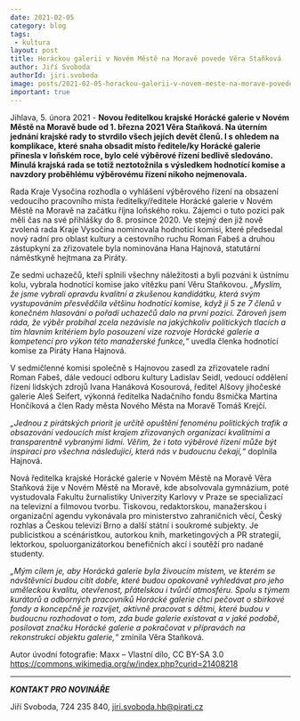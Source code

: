 ```yaml
---
date: 2021-02-05
category: blog
tags:
 - kultura 
layout: post
title: Horáckou galerii v Novém Městě na Moravě povede Věra Staňková
author: Jiří Svoboda
authorId: jiri.svoboda
image: posts/2021-02-05-horackou-galerii-v-novem-meste-na-morave-povede-vera-stankova.jpg
important: true
---
```


Jihlava, 5. února 2021 - **Novou ředitelkou krajské Horácké galerie v Novém Městě na Moravě bude od 1. března 2021 Věra Staňková. Na úterním jednání krajské rady to stvrdilo všech jejích devět členů. I s ohledem na komplikace, které snaha obsadit místo ředitele/ky Horácké galerie přinesla v loňském roce, bylo celé výběrové řízení bedlivě sledováno. Minulá krajská rada se totiž neztotožnila s výsledkem hodnotící komise a navzdory proběhlému výběrovému řízení nikoho nejmenovala.**

Rada Kraje Vysočina rozhodla o vyhlášení výběrového řízení na obsazení vedoucího pracovního místa ředitelky/ředitele Horácké galerie v Novém Městě na Moravě na začátku října loňského roku. Zájemci o tuto pozici pak měli čas na své přihlášky do 8. prosince 2020. Ve stejný den již nově zvolená rada Kraje Vysočina nominovala hodnotící komisi, které předsedal nový radní pro oblast kultury a cestovního ruchu Roman Fabeš a druhou zástupkyní za zřizovatele byla nominována Hana Hajnová, statutární náměstkyně hejtmana za Piráty.

Ze sedmi uchazečů, kteří splnili všechny náležitosti a byli pozváni k ústnímu kolu, vybrala hodnotící komise jako vítězku paní Věru Staňkovou. *„Myslím, že jsme vybrali opravdu kvalitní a zkušenou kandidátku, která svým vystupováním přesvědčila většinu hodnotící komise, když ji 5 ze 7 členů v konečném hlasování o pořadí uchazečů dalo na první pozici. Zároveň jsem ráda, že výběr probíhal zcela nezávisle na jakýchkoliv politických tlacích a tím hlavním kritériem bylo posouzení vize rozvoje Horácké galerie a kompetencí pro výkon této manažerské funkce,“* uvedla členka hodnotící komise za Piráty Hana Hajnová.

V sedmičlenné komisi společně s Hajnovou zasedl za zřizovatele radní Roman Fabeš, dále vedoucí odboru kultury Ladislav Seidl, vedoucí oddělení řízení lidských zdrojů Ivana Hanáková Kosourová, ředitel Alšovy jihočeské galerie Aleš Seifert, výkonná ředitelka Nadačního fondu 8smička Martina Hončíková a člen Rady města Nového Města na Moravě Tomáš Krejčí.

*„Jednou z pirátských priorit je určitě opuštění fenoménu politických trafik a obsazování vedoucích míst krajem zřizovaných organizací kvalitními a transparentně vybranými lidmi. Věřím, že i toto výběrové řízení může být inspirací pro všechna následující, která nás v budoucnu čekají,“* doplnila Hajnová.

Nová ředitelka krajské Horácké galerie v Novém Městě na Moravě Věra Staňková žije v Novém Městě na Moravě, kde absolvovala gymnázium, poté vystudovala Fakultu žurnalistiky Univerzity Karlovy v Praze se specializací na televizní a filmovou tvorbu. Tiskovou, redaktorskou, manažerskou i organizační agendu vykonávala pro ministerstvo zahraničních věcí, Český rozhlas a Českou televizi Brno a další státní i soukromé subjekty. Je publicistkou a scénáristkou, autorkou knih, marketingových a PR strategií, lektorkou, spoluorganizátorkou benefičních akcí i soutěží pro nadané studenty.

*„Mým cílem je, aby Horácká galerie byla živoucím místem, ve kterém se návštěvníci budou cítit dobře, které budou opakovaně vyhledávat pro jeho uměleckou kvalitu, otevřenost, přátelskou i tvůrčí atmosféru. Spolu s týmem kurátorů a odborných pracovníků Horácké galerie chci pečovat o sbírkové fondy a koncepčně je rozvíjet, aktivně pracovat s dětmi, které budou v budoucnu rozhodovat o tom, zda bude galerie existovat a v jaké podobě, posilovat značku Horácké galerie a pokračovat v přípravách na rekonstrukci objektu galerie,“* zmínila Věra Staňková.

Autor úvodní fotografie: Maxx – Vlastní dílo, CC BY-SA 3.0 https://commons.wikimedia.org/w/index.php?curid=21408218

---

***KONTAKT PRO NOVINÁŘE*** 

Jiří Svoboda, 724 235 840, <jiri.svoboda.hb@pirati.cz>

